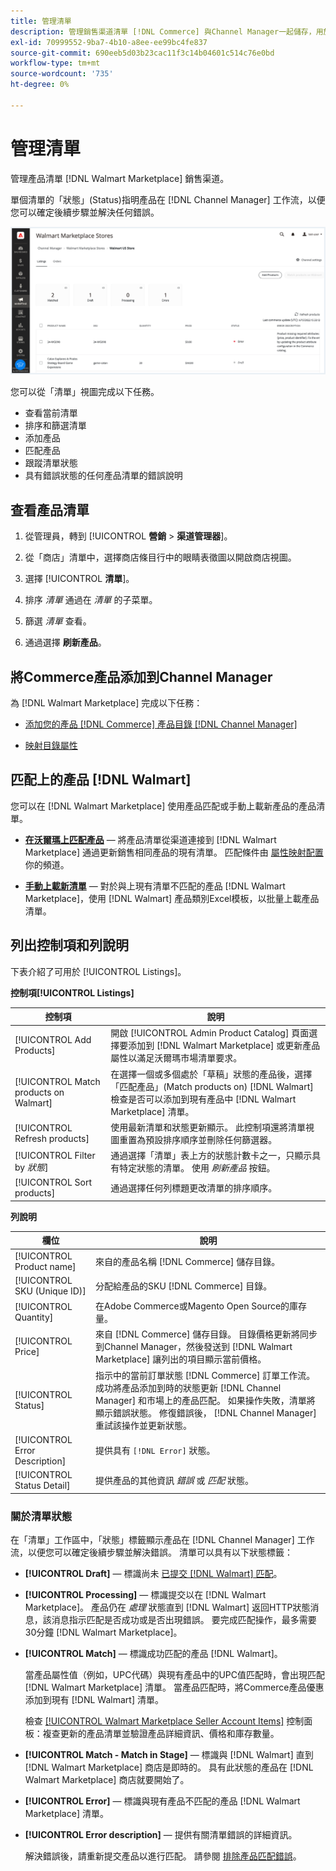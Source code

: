 ```yaml
---
title: 管理清單
description: 管理銷售渠道清單 [!DNL Commerce] 與Channel Manager一起儲存，用於Adobe Commerce和Magento Open Source。
exl-id: 70999552-9ba7-4b10-a8ee-ee99bc4fe837
source-git-commit: 690eeb5d03b23cac11f3c14b04601c514c76e0bd
workflow-type: tm+mt
source-wordcount: '735'
ht-degree: 0%

---
```


# 管理清單

管理產品清單 [!DNL Walmart Marketplace] 銷售渠道。

單個清單的「狀態」(Status)指明產品在 [!DNL Channel Manager] 工作流，以便您可以確定後續步驟並解決任何錯誤。

![連接的銷售渠道的清單頁面](assets/listings-dashboard-view.png)

您可以從「清單」視圖完成以下任務。

* 查看當前清單
* 排序和篩選清單
* 添加產品
* 匹配產品
* 跟蹤清單狀態
* 具有錯誤狀態的任何產品清單的錯誤說明

## 查看產品清單

1. 從管理員，轉到 [!UICONTROL **營銷** > **渠道管理器**]。

1. 從「商店」清單中，選擇商店條目行中的眼睛表徵圖以開啟商店視圖。

1. 選擇 [!UICONTROL **清單**]。

1. 排序 *清單* 通過在 *清單* 的子菜單。

1. 篩選 *清單* 查看。

1. 通過選擇 **刷新產品**。

## 將Commerce產品添加到Channel Manager

為 [!DNL Walmart Marketplace] 完成以下任務：

* [添加您的產品 [!DNL Commerce] 產品目錄 [!DNL Channel Manager]](add-products-to-channel-store.md)

* [映射目錄屬性](map-catalog-attributes.md#configure-product-attribute-settings)

## 匹配上的產品 [!DNL Walmart]

您可以在 [!DNL Walmart Marketplace] 使用產品匹配或手動上載新產品的產品清單。

* **[在沃爾瑪上匹配產品](connect-listings-to-marketplace.md)** — 將產品清單從渠道連接到 [!DNL Walmart Marketplace] 通過更新銷售相同產品的現有清單。 匹配條件由 [屬性映射配置](map-catalog-attributes.md) 你的頻道。

* **[手動上載新清單](connect-listings-to-marketplace.md#upload-new-product-listings)** — 對於與上現有清單不匹配的產品 [!DNL Walmart Marketplace]，使用 [!DNL Walmart] 產品類別Excel模板，以批量上載產品清單。

## 列出控制項和列說明

下表介紹了可用於 [!UICONTROL Listings]。

**控制項[!UICONTROL Listings]**

| **控制項** | **說明** |
|----------------------------------------|--------------------------------------------------------------------------------------------------------------------------------------------------------------------------------------------------------------|
| [!UICONTROL Add Products] | 開啟 [!UICONTROL Admin Product Catalog] 頁面選擇要添加到 [!DNL Walmart Marketplace] 或更新產品屬性以滿足沃爾瑪市場清單要求。 |
| [!UICONTROL Match products on Walmart] | 在選擇一個或多個處於「草稿」狀態的產品後，選擇「匹配產品」(Match products on) [!DNL Walmart] 檢查是否可以添加到現有產品中 [!DNL Walmart Marketplace] 清單。 |
| [!UICONTROL Refresh products] | 使用最新清單和狀態更新顯示。 此控制項還將清單視圖重置為預設排序順序並刪除任何篩選器。 |
| [!UICONTROL Filter by *狀態*] | 通過選擇「清單」表上方的狀態計數卡之一，只顯示具有特定狀態的清單。 使用 *刷新產品* 按鈕。 |
| [!UICONTROL Sort products] | 通過選擇任何列標題更改清單的排序順序。 |


**列說明**

| **欄位** | **說明** |
|--------------------------------|-------------------------------------------------------------------------------------------------------------------------------------------------------------------------------------------------------------------------------------------------------------------------------------------------------------------------------------------------------------------|
| [!UICONTROL Product name] | 來自的產品名稱 [!DNL Commerce] 儲存目錄。 |
| [!UICONTROL SKU (Unique ID)] | 分配給產品的SKU [!DNL Commerce] 目錄。 |
| [!UICONTROL  Quantity] | 在Adobe Commerce或Magento Open Source的庫存量。 |
| [!UICONTROL Price] | 來自 [!DNL Commerce] 儲存目錄。 目錄價格更新將同步到Channel Manager，然後發送到 [!DNL Walmart Marketplace]  讓列出的項目顯示當前價格。 |
| [!UICONTROL Status] | 指示中的當前訂單狀態 [!DNL Commerce] 訂單工作流。 成功將產品添加到時的狀態更新 [!DNL Channel Manager] 和市場上的產品匹配。 如果操作失敗，清單將顯示錯誤狀態。 修復錯誤後， [!DNL Channel Manager] 重試該操作並更新狀態。 |
| [!UICONTROL Error Description] | 提供具有 `[!DNL Error]` 狀態。 |
| [!UICONTROL Status Detail] | 提供產品的其他資訊 *錯誤* 或 *匹配* 狀態。 |

### 關於清單狀態

在「清單」工作區中，「狀態」標籤顯示產品在 [!DNL Channel Manager] 工作流，以便您可以確定後續步驟並解決錯誤。 清單可以具有以下狀態標籤：

* **[!UICONTROL Draft]** — 標識尚未 [已提交 [!DNL Walmart] 匹配](connect-listings-to-marketplace.md#match-products)。

* **[!UICONTROL Processing]** — 標識提交以在 [!DNL Walmart Marketplace]。 產品仍在 *處理* 狀態直到 [!DNL Walmart] 返回HTTP狀態消息，該消息指示匹配是否成功或是否出現錯誤。 要完成匹配操作，最多需要30分鐘 [!DNL Walmart Marketplace]。

* **[!UICONTROL Match]** — 標識成功匹配的產品 [!DNL Walmart]。

   當產品屬性值（例如，UPC代碼）與現有產品中的UPC值匹配時，會出現匹配 [!DNL Walmart Marketplace] 清單。 當產品匹配時，將Commerce產品優惠添加到現有 [!DNL Walmart] 清單。

   檢查 [[!UICONTROL Walmart Marketplace Seller Account Items]](https://seller.walmart.com/items-and-inventory/manage-items) 控制面板：複查更新的產品清單並驗證產品詳細資訊、價格和庫存數量。

* **[!UICONTROL Match - Match in Stage]** — 標識與 [!DNL Walmart] 直到 [!DNL Walmart Marketplace] 商店是即時的。 具有此狀態的產品在 [!DNL Walmart Marketplace] 商店就要開始了。

* **[!UICONTROL Error]** — 標識與現有產品不匹配的產品 [!DNL Walmart Marketplace] 清單。

* **[!UICONTROL Error description]** — 提供有關清單錯誤的詳細資訊。

   解決錯誤後，請重新提交產品以進行匹配。 請參閱 [排除產品匹配錯誤](connect-listings-to-marketplace.md#troubleshoot-product-match-errors)。
